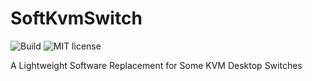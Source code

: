 # SoftKvmSwitch

![Build](https://github.com/msob/SoftKvmSwitch/actions/workflows/build.yml/badge.svg?branch=main) ![MIT license](https://img.shields.io/badge/License-MIT-blue.svg)

A Lightweight Software Replacement for Some KVM Desktop Switches
